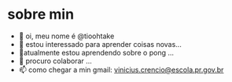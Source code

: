 # sobre min

- 👋 oi, meu nome é @tioohtake
- 👀 estou interessado para aprender coisas novas...
- 🌱atualmente estou aprendendo sobre o pong ...
- 💞️ procuro colaborar ...
- 📫 como chegar a min gmail: vinicius.crencio@escola.pr.gov.br
